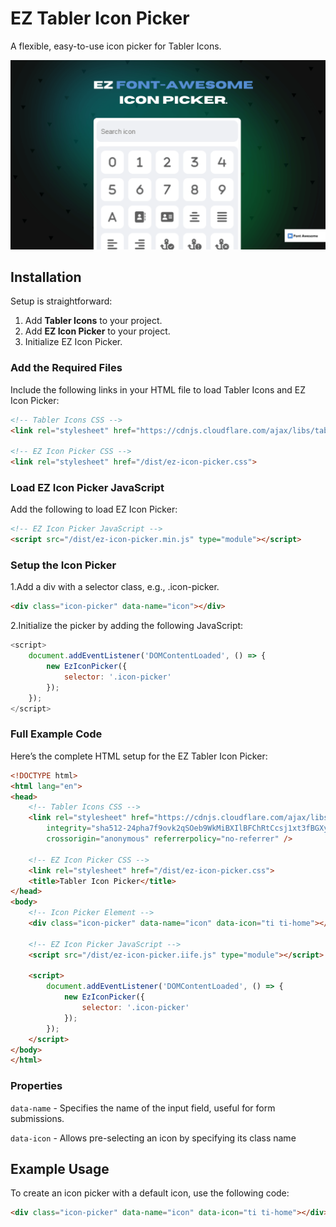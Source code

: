 # EZ Tabler Icon Picker

A flexible, easy-to-use icon picker for Tabler Icons.

![Description of image](./images/banner.png)

## Installation

Setup is straightforward:

1. Add **Tabler Icons** to your project.
2. Add **EZ Icon Picker** to your project.
3. Initialize EZ Icon Picker.

### Add the Required Files

Include the following links in your HTML file to load Tabler Icons and EZ Icon Picker:

```html
<!-- Tabler Icons CSS -->
<link rel="stylesheet" href="https://cdnjs.cloudflare.com/ajax/libs/tabler-icons/3.21.0/tabler-icons.min.css" integrity="sha512-XrgoTBs7P5YtpkeKqKOKkruURsawIaRrhe8QrcWeMnFeyRZiOcRNjBAX+AQeXOvx9/9fSY32dVct1PccRoCICQ==" crossorigin="anonymous" referrerpolicy="no-referrer" />

<!-- EZ Icon Picker CSS -->
<link rel="stylesheet" href="/dist/ez-icon-picker.css">
```

### Load EZ Icon Picker JavaScript

Add the following to load EZ Icon Picker:

```html
<!-- EZ Icon Picker JavaScript -->
<script src="/dist/ez-icon-picker.min.js" type="module"></script>
```

### Setup the Icon Picker

1.Add a div with a selector class, e.g., .icon-picker.

```html
<div class="icon-picker" data-name="icon"></div>
```

2.Initialize the picker by adding the following JavaScript:

``` javascript
<script>
    document.addEventListener('DOMContentLoaded', () => {
        new EzIconPicker({
            selector: '.icon-picker'
        });
    });
</script>
```

### Full Example Code

Here’s the complete HTML setup for the EZ Tabler Icon Picker:

``` html
<!DOCTYPE html>
<html lang="en">
<head>
    <!-- Tabler Icons CSS -->
    <link rel="stylesheet" href="https://cdnjs.cloudflare.com/ajax/libs/tabler-icons/3.27.1/tabler-icons.min.css"
        integrity="sha512-24pha7f9ovk2qSOeb9WkMiBXIlBFChRtCcsj1xt3fBGXySJtBVlBqYg46xK+oKgt0okLlZWcXulHvqIN45oTkg=="
        crossorigin="anonymous" referrerpolicy="no-referrer" />

    <!-- EZ Icon Picker CSS -->
    <link rel="stylesheet" href="/dist/ez-icon-picker.css">
    <title>Tabler Icon Picker</title>
</head>
<body>
    <!-- Icon Picker Element -->
    <div class="icon-picker" data-name="icon" data-icon="ti ti-home"></div>

    <!-- EZ Icon Picker JavaScript -->
    <script src="/dist/ez-icon-picker.iife.js" type="module"></script>

    <script>
        document.addEventListener('DOMContentLoaded', () => {
            new EzIconPicker({
                selector: '.icon-picker'
            });
        });
    </script>
</body>
</html>
```

### Properties

`data-name` - Specifies the name of the input field, useful for form submissions.

`data-icon` - Allows pre-selecting an icon by specifying its class name

## Example Usage

To create an icon picker with a default icon, use the following code:

``` html
<div class="icon-picker" data-name="icon" data-icon="ti ti-home"></div>
```
